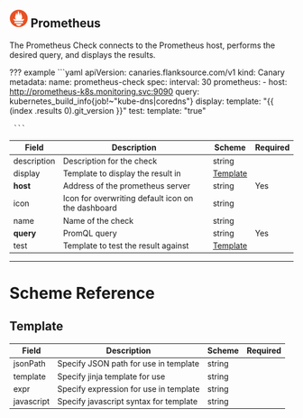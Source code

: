 ## <img src='https://raw.githubusercontent.com/flanksource/flanksource-ui/main/src/icons/prometheus.svg' style='height: 32px'/> Prometheus

The Prometheus Check connects to the Prometheus host, performs the desired query, and displays the results.

??? example
     ```yaml
     apiVersion: canaries.flanksource.com/v1
     kind: Canary
     metadata:
       name: prometheus-check
     spec:
       interval: 30
       prometheus:
         - host: http://prometheus-k8s.monitoring.svc:9090
           query: kubernetes_build_info{job!~"kube-dns|coredns"}
           display:
             template: "{{ (index .results 0).git_version }}"
           test:
             template: "true"
     
     ```

| Field | Description | Scheme | Required |
| ----- | ----------- | ------ | -------- |
| description | Description for the check | string |  |
| display | Template to display the result in | [Template](#template) |  |
| **host** | Address of the prometheus server | string | Yes |
| icon | Icon for overwriting default icon on the dashboard | string |  |
| name | Name of the check | string |  |
| **query** | PromQL query | string | Yes |
| test | Template to test the result against | [Template](#template) |  |

---
# Scheme Reference
## Template

| Field | Description | Scheme | Required |
| ----- | ----------- | ------ | -------- |
| jsonPath | Specify JSON path for use in template| string |  |
| template | Specify jinja template for use | string |  |
| expr | Specify expression for use in template  | string |  |
| javascript | Specify javascript syntax for template | string |  |
